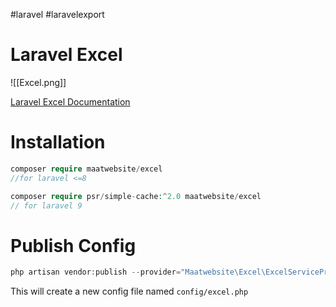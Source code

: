#laravel #laravelexport 
# Laravel Excel
![[Excel.png]]

[Laravel Excel Documentation](https://docs.laravel-excel.com/3.1/getting-started/installation.html)

# Installation

```php
composer require maatwebsite/excel
//for laravel <=8

composer require psr/simple-cache:^2.0 maatwebsite/excel
// for laravel 9
```

# Publish Config

```php
php artisan vendor:publish --provider="Maatwebsite\Excel\ExcelServiceProvider" --tag=config
```

This will create a new config file named `config/excel.php`
